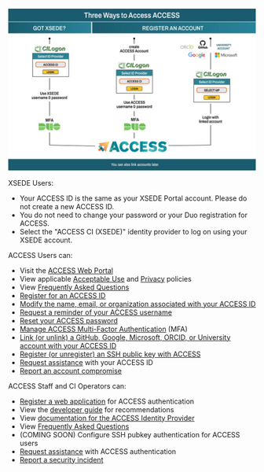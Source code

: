 ![If you have XSEDE credentials and you are trying to log in to an ACCESS site, please choose ACCESS CI as your identity provider, and use your XSEDE credentials to log in.](/access-login-infographic.jpg)

XSEDE Users:
* Your ACCESS ID is the same as your XSEDE Portal account. Please do not create a new ACCESS ID.
* You do not need to change your password or your Duo registration for ACCESS.
* Select the "ACCESS CI (XSEDE)" identity provider to log on using your XSEDE account.

ACCESS Users can:
* Visit the [ACCESS Web Portal](https://access-ci.org/)
* View applicable [Acceptable Use](/aup) and [Privacy](/privacy) policies
* View [Frequently Asked Questions](/faq#users)
* [Register for an ACCESS ID](/new-user)
* [Modify the name, email, or organization associated with your ACCESS ID](/profile-update)
* [Request a reminder of your ACCESS username](/username-reminder)
* [Reset your ACCESS password](/password-reset)
* [Manage ACCESS Multi-Factor Authentication](/manage-mfa) (MFA)
* [Link (or unlink) a GitHub, Google, Microsoft, ORCID, or University account with your ACCESS ID](/id-linking)
* [Register (or unregister) an SSH public key with ACCESS](/ssh-pubkey)
* [Request assistance](/help) with your ACCESS ID
* [Report an account compromise](/security)

ACCESS Staff and CI Operators can:
* [Register a web application](/register-app) for ACCESS authentication
* View the [developer guide](/devguide) for recommendations
* View [documentation for the ACCESS Identity Provider](/about-access-idp)
* View [Frequently Asked Questions](/faq#admins)
* (COMING SOON) Configure SSH pubkey authentication for ACCESS users
* [Request assistance](/help) with ACCESS authentication
* [Report a security incident](/security)

